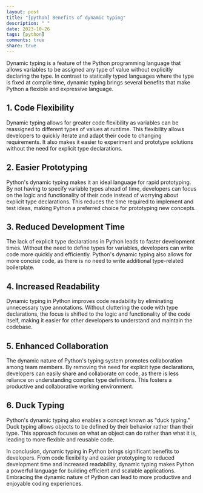 ```yaml
---
layout: post
title: "[python] Benefits of dynamic typing"
description: " "
date: 2023-10-26
tags: [python]
comments: true
share: true
---
```


Dynamic typing is a feature of the Python programming language that allows variables to be assigned any type of value without explicitly declaring the type. In contrast to statically typed languages where the type is fixed at compile time, dynamic typing brings several benefits that make Python a flexible and expressive language.

## 1. Code Flexibility

Dynamic typing allows for greater code flexibility as variables can be reassigned to different types of values at runtime. This flexibility allows developers to quickly iterate and adapt their code to changing requirements. It also makes it easier to experiment and prototype solutions without the need for explicit type declarations.

## 2. Easier Prototyping

Python's dynamic typing makes it an ideal language for rapid prototyping. By not having to specify variable types ahead of time, developers can focus on the logic and functionality of their code instead of worrying about explicit type declarations. This reduces the time required to implement and test ideas, making Python a preferred choice for prototyping new concepts.

## 3. Reduced Development Time

The lack of explicit type declarations in Python leads to faster development times. Without the need to define types for variables, developers can write code more quickly and efficiently. Python's dynamic typing also allows for more concise code, as there is no need to write additional type-related boilerplate.

## 4. Increased Readability

Dynamic typing in Python improves code readability by eliminating unnecessary type annotations. Without cluttering the code with type declarations, the focus is shifted to the logic and functionality of the code itself, making it easier for other developers to understand and maintain the codebase.

## 5. Enhanced Collaboration

The dynamic nature of Python's typing system promotes collaboration among team members. By removing the need for explicit type declarations, developers can easily share and collaborate on code, as there is less reliance on understanding complex type definitions. This fosters a productive and collaborative working environment.

## 6. Duck Typing

Python's dynamic typing also enables a concept known as "duck typing." Duck typing allows objects to be defined by their behavior rather than their type. This approach focuses on what an object can do rather than what it is, leading to more flexible and reusable code.

In conclusion, dynamic typing in Python brings significant benefits to developers. From code flexibility and easier prototyping to reduced development time and increased readability, dynamic typing makes Python a powerful language for building efficient and scalable applications. Embracing the dynamic nature of Python can lead to more productive and enjoyable coding experiences.